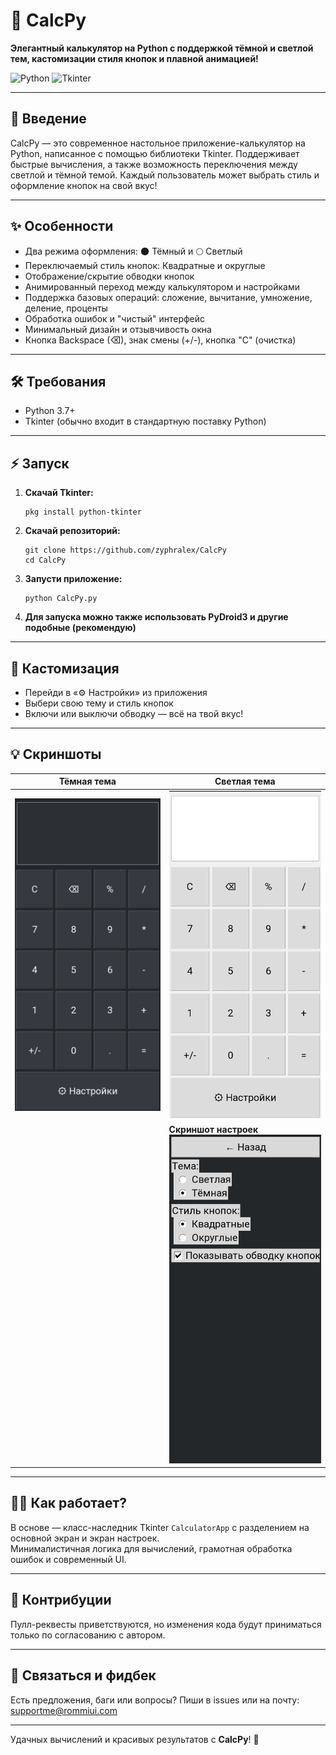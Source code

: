 # 🧮 CalcPy

**Элегантный калькулятор на Python с поддержкой тёмной и светлой тем, кастомизации стиля кнопок и плавной анимацией!**

![Python](https://img.shields.io/badge/Python-3.7+-blue.svg) ![Tkinter](https://img.shields.io/badge/Tkinter-GUI-orange.svg)

---

## 🚀 Введение

CalcPy — это современное настольное приложение-калькулятор на Python, написанное с помощью библиотеки Tkinter. Поддерживает быстрые вычисления, а также возможность переключения между светлой и тёмной темой. Каждый пользователь может выбрать стиль и оформление кнопок на свой вкус!

---

## ✨ Особенности

- Два режима оформления: 🌑 Тёмный и 🌕 Светлый  
- Переключаемый стиль кнопок: Квадратные и округлые  
- Отображение/скрытие обводки кнопок  
- Анимированный переход между калькулятором и настройками  
- Поддержка базовых операций: сложение, вычитание, умножение, деление, проценты  
- Обработка ошибок и "чистый" интерфейс  
- Минимальный дизайн и отзывчивость окна  
- Кнопка Backspace (⌫), знак смены (+/-), кнопка "C" (очистка)

---

## 🛠️ Требования

- Python 3.7+
- Tkinter (обычно входит в стандартную поставку Python)

---

## ⚡ Запуск

1. **Скачай Tkinter:**

   ```
   pkg install python-tkinter
   ```

2. **Скачай репозиторий:**

    ```
    git clone https://github.com/zyphralex/CalcPy
    cd CalcPy
    ```

3. **Запусти приложение:**

    ```
    python CalcPy.py
    ```

4. **Для запуска можно также использовать PyDroid3 и другие подобные (рекомендую)**

---

## 🎨 Кастомизация

- Перейди в «⚙ Настройки» из приложения
- Выбери свою тему и стиль кнопок  
- Включи или выключи обводку — всё на твой вкус!

---

## 💡 Скриншоты

| Тёмная тема              | Светлая тема                |
|--------------------------|----------------------------|
| ![dark demo](images/upload_2025_08_15_15_29_37_837.jpg) | ![light demo](images/upload_2025_08_15_15_19_16_914.jpg) |
|                          | **Скриншот настроек**<br>![settings](images/upload_2025_08_15_16_09_10_915.jpg) |

---

## 👨‍💻 Как работает?

В основе — класс-наследник Tkinter `CalculatorApp` с разделением на основной экран и экран настроек.  
Минималистичная логика для вычислений, грамотная обработка ошибок и современный UI.

---

## 🤝 Контрибуции

Пулл-реквесты приветствуются, но изменения кода будут приниматься только по согласованию с автором.

---

## 📧 Связаться и фидбек

Есть предложения, баги или вопросы? Пиши в issues или на почту: supportme@rommiui.com

---

Удачных вычислений и красивых результатов с **CalcPy**! 🚀
